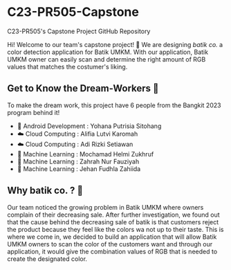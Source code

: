 # C23-PR505-Capstone
C23-PR505's Capstone Project GitHub Repository 

Hi! Welcome to our team's capstone project! 👋
We are designing *batik co.* a color detection application for Batik UMKM. With our application, Batik UMKM owner can easily scan and determine the right amount of RGB values that matches the costumer's liking. 

## Get to Know the Dream-Workers 🚀
To make the dream work, this project have 6 people from the Bangkit 2023 program behind it!
- 📱 Android Development : Yohana Putrisia Sitohang 
- ☁️ Cloud Computing     : Alifia Lutvi Karomah 
- ☁️ Cloud Computing     : Adi Rizki Setiawan 
- 🤖 Machine Learning    : Mochamad Helmi Zukhruf
- 🤖 Machine Learning    : Zahrah Nur Fauziyah 
- 🤖 Machine Learning    : Jehan Fudhla Zahiida 

## Why batik co. ? 🔎
Our team noticed the growing problem in Batik UMKM where owners complain of their decreasing sale. After further investigation, we found out that the cause behind the decreasing sale of batik is that customers reject the product because they feel like the colors wa not up to their taste. This is where we come in, we decided to build an application that will allow Batik UMKM owners to scan the color of the customers want and through our application, it would give the combination values of RGB that is needed to create the designated color. 
